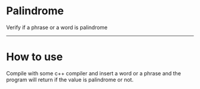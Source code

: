 # Palindrome


Verify if a phrase or a word is palindrome

---

# How to use

Compile with some c++ compiler and insert a word or a phrase and the program will return if the value is palindrome or not.
